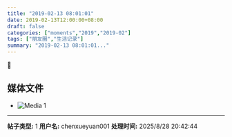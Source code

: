 ```yaml
---
title: "2019-02-13 08:01:01"
date: 2019-02-13T12:00:00+08:00
draft: false
categories: ["moments","2019","2019-02"]
tags: ["朋友圈","生活记录"]
summary: "2019-02-13 08:01:01..."
---
```


🍻

## 媒体文件

- ![Media 1](/Moments/photos/2019-02-13/201902130801010.jpg)

---

**帖子类型:** 1
**用户名:** chenxueyuan001
**处理时间:** 2025/8/28 20:42:44